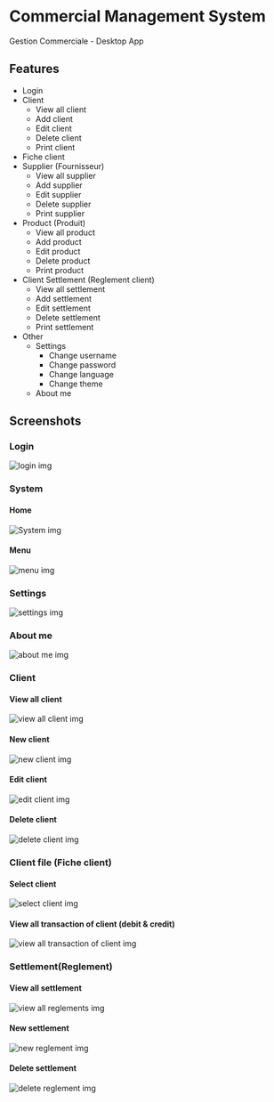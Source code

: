 # Commercial Management System
Gestion Commerciale - Desktop App

## Features
<ul>
  <li>Login</li>
  <li>Client
    <ul>
      <li>View all client</li>
      <li>Add client</li>
      <li>Edit client</li>
      <li>Delete client</li>
      <li>Print client</li>
    </ul>
  </li>
  <li>Fiche client</li>
  <li>Supplier (Fournisseur)
    <ul>
      <li>View all supplier</li>
      <li>Add supplier</li>
      <li>Edit supplier</li>
      <li>Delete supplier</li>
      <li>Print supplier</li>
    </ul>
  </li>
  <li>Product (Produit)
    <ul>
      <li>View all product</li>
      <li>Add product</li>
      <li>Edit product</li>
      <li>Delete product</li>
      <li>Print product</li>
    </ul>
  </li>
  <li>Client Settlement (Reglement client)
    <ul>
      <li>View all settlement</li>
      <li>Add settlement</li>
      <li>Edit settlement</li>
      <li>Delete settlement</li>
      <li>Print settlement</li>
    </ul>
  </li>
  <li>Other
    <ul>
      <li>Settings
        <ul>
          <li>Change username</li>
          <li>Change password</li>
          <li>Change language</li>
          <li>Change theme</li>
        </ul>
      </li>
      <li>About me</li>
    </ul>
    </li>

</ul>

## Screenshots
### Login
![login img](screenshots/login.PNG)

### System
#### Home
![System img](screenshots/system.PNG)

#### Menu
![menu img](screenshots/menu.PNG)

### Settings
![settings img](screenshots/other/settings.PNG)

### About me
![about me img](screenshots/other/about_me.PNG)

### Client
#### View all client
![view all client img](screenshots/client/client.PNG)

#### New client
![new client img](screenshots/client/new_client.PNG)

#### Edit client
![edit client img](screenshots/client/edit_client.PNG)

#### Delete client
![delete client img](screenshots/client/delete_client.PNG)

### Client file (Fiche client)
#### Select client
![select client img](screenshots/f_client/f_client_select_client.PNG)

#### View all transaction of client (debit & credit)
![view all transaction of client img](screenshots/f_client/f_client.PNG)

### Settlement(Reglement)
#### View all settlement
![view all reglements img](screenshots/reglements/regl.PNG)

#### New settlement
![new reglement img](screenshots/reglements/new_reg.PNG)

#### Delete settlement
![delete reglement img](screenshots/reglements/delete_reg.PNG)
